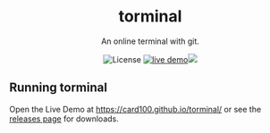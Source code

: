 <h1 align="center"> torminal </h1>
<p align="center"> An online terminal with git. </p>
<p align="center">
  <img src="https://img.shields.io/badge/license-MIT-blue.svg?longCache=true&style=flat-square" alt="License"></a> <a href="https://card100.github.io/torminal/"><img src="https://img.shields.io/badge/live-demo-yellow.svg?longCache=true&style=flat-square" alt="live demo"></a><a href="https://github.com/card100/torminal/releases"><img src="https://img.shields.io/badge/releases-0-yellow.svg?longCache=true&style=flat-square"></a>
</p>


## Running torminal
Open the <a herf="https://card100.github.io/torminal/">Live Demo at https://card100.github.io/torminal/</a> or see the <a href="https://github.com/card100/torminal/releases">releases page</a> for downloads.
